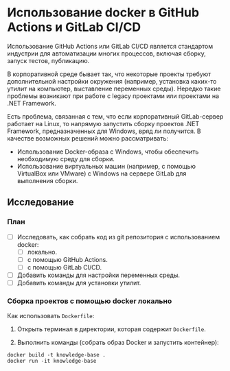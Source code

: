 # Использование docker в GitHub Actions и GitLab CI/CD

Использование GitHub Actions или GitLab CI/CD является стандартом индустрии для автоматизации многих процессов, включая сборку, запуск тестов, публикацию.

В корпоративной среде бывает так, что некоторые проекты требуют дополнительной настройки окружения (например, установка каких-то утилит на компьютер, выставление переменных среды). Нередко такие проблемы возникают при работе с legacy проектами или проектами на .NET Framework.

Есть проблема, связанная с тем, что если корпоративный GitLab-сервер работает на Linux, то напрямую запустить сборку проектов .NET Framework, предназначенных для Windows, вряд ли получится. В качестве возможных решений можно рассматривать:

- Использование Docker-образа с Windows, чтобы обеспечить необходимую среду для сборки.
- Использование виртуальных машин (например, с помощью VirtualBox или VMware) с Windows на сервере GitLab для выполнения сборки.

## Исследование

### План

- [ ] Исследовать, как собрать код из git репозитория с использованием docker:
    - [ ] локально.
    - [ ] с помощью GitHub Actions.
    - [ ] с помощью GitLab CI/CD.
- [ ] Добавить команды для настройки переменных среды.
- [ ] Добавить команды для установки утилит.

### Сборка проектов с помощью docker локально

Как использовать `Dockerfile`:

1. Открыть терминал в директории, которая содержит `Dockerfile`.

2. Выполнить команды (собрать образ Docker и запустить контейнер):

```
docker build -t knowledge-base .
docker run -it knowledge-base
```

